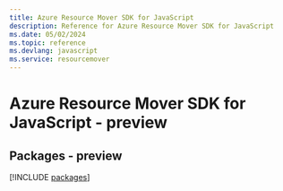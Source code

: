 ```yaml
---
title: Azure Resource Mover SDK for JavaScript
description: Reference for Azure Resource Mover SDK for JavaScript
ms.date: 05/02/2024
ms.topic: reference
ms.devlang: javascript
ms.service: resourcemover
---
```

# Azure Resource Mover SDK for JavaScript - preview
## Packages - preview
[!INCLUDE [packages](resource-mover-index.md)]
